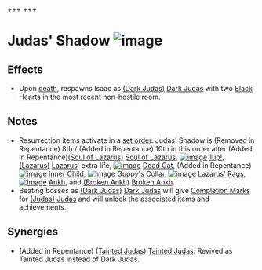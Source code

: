 +++
+++

 # Judas' Shadow ![image](/image/Judas%27_Shadow.png) 

Effects
---------


* Upon [death](/wiki/Death "Death"), respawns Isaac as  [(Dark Judas)](/wiki/Dark_Judas "Dark Judas") [Dark Judas](/wiki/Dark_Judas "Dark Judas") with two [Black Hearts](/wiki/Black_Heart "Black Heart") in the most recent non-hostile room.


Notes
-------


* Resurrection items activate in a [set order](/wiki/Category:Revival_items "Category:Revival items"). Judas' Shadow is (Removed in Repentance) 8th / (Added in Repentance) 10th in this order after (Added in Repentance)[(Soul of Lazarus)](/wiki/Cards_and_Runes "Soul of Lazarus") [Soul of Lazarus](/wiki/Cards_and_Runes "Cards and Runes"), [![image](/image/1up!.png)](/wiki/1up! "1up!") [1up!](/wiki/1up! "1up!"),  [(Lazarus)](/wiki/Lazarus "Lazarus") [Lazarus](/wiki/Lazarus "Lazarus")' extra life, [![image](/image/Dead_Cat.png)](/wiki/Dead_Cat "Dead Cat") [Dead Cat](/wiki/Dead_Cat "Dead Cat"), (Added in Repentance)[![image](/image/Inner_Child.png)](/wiki/Inner_Child "Inner Child") [Inner Child](/wiki/Inner_Child "Inner Child"), [![image](/image/Guppy%27s_Collar.png)](/wiki/Guppy%27s_Collar "Guppy's Collar") [Guppy's Collar](/wiki/Guppy%27s_Collar "Guppy's Collar"), [![image](/image/Lazarus%27_Rags.png)](/wiki/Lazarus%27_Rags "Lazarus' Rags") [Lazarus' Rags](/wiki/Lazarus%27_Rags "Lazarus' Rags"), [![image](/image/Ankh.png)](/wiki/Ankh "Ankh") [Ankh](/wiki/Ankh "Ankh"), and [(Broken Ankh)](/wiki/Broken_Ankh "Broken Ankh") [Broken Ankh](/wiki/Broken_Ankh "Broken Ankh").
* Beating bosses as  [(Dark Judas)](/wiki/Dark_Judas "Dark Judas") [Dark Judas](/wiki/Dark_Judas "Dark Judas") will give [Completion Marks](/wiki/Completion_Mark "Completion Mark") for  [(Judas)](/wiki/Judas "Judas") [Judas](/wiki/Judas "Judas") and will unlock the associated items and achievements.


Synergies
-----------


* (Added in Repentance)  [(Tainted Judas)](/wiki/Tainted_Judas "Tainted Judas") [Tainted Judas](/wiki/Tainted_Judas "Tainted Judas"): Revived as Tainted Judas instead of Dark Judas.


